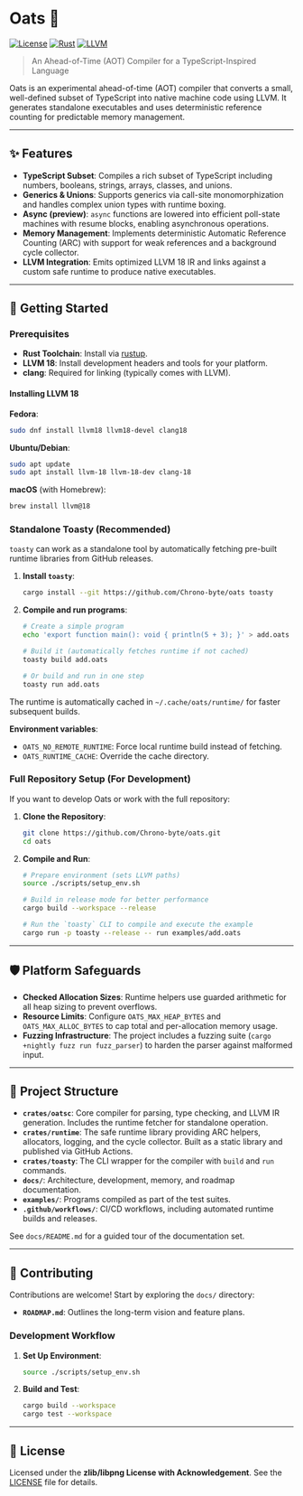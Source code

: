 # Oats 🌾

[![License](https://img.shields.io/badge/license-zlib-blue.svg)](LICENSE)
[![Rust](https://img.shields.io/badge/built%20with-Rust-000000.svg?logo=rust)](https://www.rust-lang.org/)
[![LLVM](https://img.shields.io/badge/powered%20by-LLVM%2018-262D3A.svg)](https://llvm.org/)

> An Ahead-of-Time (AOT) Compiler for a TypeScript-Inspired Language

Oats is an experimental ahead-of-time (AOT) compiler that converts a small, well-defined subset of TypeScript into native machine code using LLVM. It generates standalone executables and uses deterministic reference counting for predictable memory management.

-----

## ✨ Features

- **TypeScript Subset**: Compiles a rich subset of TypeScript including numbers, booleans, strings, arrays, classes, and unions.
- **Generics & Unions**: Supports generics via call-site monomorphization and handles complex union types with runtime boxing.
- **Async (preview)**: `async` functions are lowered into efficient poll-state machines with resume blocks, enabling asynchronous operations.
- **Memory Management**: Implements deterministic Automatic Reference Counting (ARC) with support for weak references and a background cycle collector.
- **LLVM Integration**: Emits optimized LLVM 18 IR and links against a custom safe runtime to produce native executables.

-----

## 🚀 Getting Started

### Prerequisites

- **Rust Toolchain**: Install via [rustup](https://rustup.rs/).
- **LLVM 18**: Install development headers and tools for your platform.
- **clang**: Required for linking (typically comes with LLVM).

#### Installing LLVM 18

**Fedora**:

```bash
sudo dnf install llvm18 llvm18-devel clang18
```

**Ubuntu/Debian**:

```bash
sudo apt update
sudo apt install llvm-18 llvm-18-dev clang-18
```

**macOS** (with Homebrew):

```bash
brew install llvm@18
```

### Standalone Toasty (Recommended)

`toasty` can work as a standalone tool by automatically fetching pre-built runtime libraries from GitHub releases.

1. **Install `toasty`**:

    ```bash
    cargo install --git https://github.com/Chrono-byte/oats toasty
    ```

2. **Compile and run programs**:

    ```bash
    # Create a simple program
    echo 'export function main(): void { println(5 + 3); }' > add.oats

    # Build it (automatically fetches runtime if not cached)
    toasty build add.oats

    # Or build and run in one step
    toasty run add.oats
    ```

The runtime is automatically cached in `~/.cache/oats/runtime/` for faster subsequent builds.

**Environment variables**:

- `OATS_NO_REMOTE_RUNTIME`: Force local runtime build instead of fetching.
- `OATS_RUNTIME_CACHE`: Override the cache directory.

### Full Repository Setup (For Development)

If you want to develop Oats or work with the full repository:

1. **Clone the Repository**:

    ```bash
    git clone https://github.com/Chrono-byte/oats.git
    cd oats
    ```

2. **Compile and Run**:

    ```bash
    # Prepare environment (sets LLVM paths)
    source ./scripts/setup_env.sh

    # Build in release mode for better performance
    cargo build --workspace --release

    # Run the `toasty` CLI to compile and execute the example
    cargo run -p toasty --release -- run examples/add.oats
    ```

-----

## 🛡️ Platform Safeguards

- **Checked Allocation Sizes**: Runtime helpers use guarded arithmetic for all heap sizing to prevent overflows.
- **Resource Limits**: Configure `OATS_MAX_HEAP_BYTES` and `OATS_MAX_ALLOC_BYTES` to cap total and per-allocation memory usage.
- **Fuzzing Infrastructure**: The project includes a fuzzing suite (`cargo +nightly fuzz run fuzz_parser`) to harden the parser against malformed input.

-----

## 📁 Project Structure

- **`crates/oatsc`**: Core compiler for parsing, type checking, and LLVM IR generation. Includes the runtime fetcher for standalone operation.
- **`crates/runtime`**: The safe runtime library providing ARC helpers, allocators, logging, and the cycle collector. Built as a static library and published via GitHub Actions.
- **`crates/toasty`**: The CLI wrapper for the compiler with `build` and `run` commands.
- **`docs/`**: Architecture, development, memory, and roadmap documentation.
- **`examples/`**: Programs compiled as part of the test suites.
- **`.github/workflows/`**: CI/CD workflows, including automated runtime builds and releases.

See `docs/README.md` for a guided tour of the documentation set.

-----

## 🤝 Contributing

Contributions are welcome\! Start by exploring the `docs/` directory:

- **`ROADMAP.md`**: Outlines the long-term vision and feature plans.

### Development Workflow

1. **Set Up Environment**:

    ```bash
    source ./scripts/setup_env.sh
    ```

2. **Build and Test**:

    ```bash
    cargo build --workspace
    cargo test --workspace
    ```

-----

## 📜 License

Licensed under the **zlib/libpng License with Acknowledgement**. See the [LICENSE](https://www.google.com/search?q=LICENSE) file for details.
